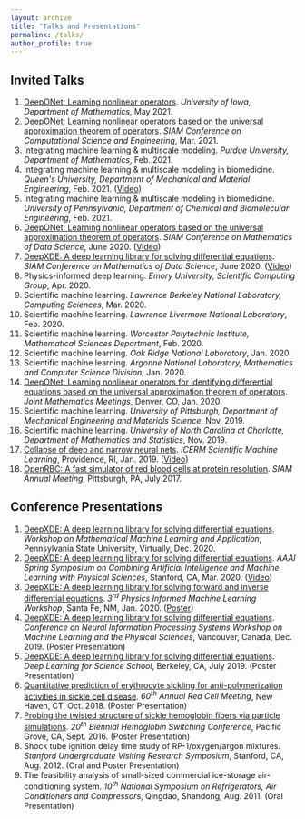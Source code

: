 ```yaml
---
layout: archive
title: "Talks and Presentations"
permalink: /talks/
author_profile: true
---
```


<!-- {% if site.talkmap_link == true %}

<p style="text-decoration:underline;"><a href="/talkmap.html">See a map of all the places I've given a talk!</a></p>

{% endif %}

{% for post in site.talks reversed %}
  {% include archive-single-talk.html %}
{% endfor %} -->

## Invited Talks

1. [DeepONet: Learning nonlinear operators](http://lululxvi.github.io/files/talks/2021UIowa.pdf). *University of Iowa, Department of Mathematics*, May 2021.
1. [DeepONet: Learning nonlinear operators based on the universal approximation theorem of operators](http://lululxvi.github.io/files/talks/2021SIAMCSE.pdf). *SIAM Conference on Computational Science and Engineering*, Mar. 2021.
1. Integrating machine learning & multiscale modeling. *Purdue University, Department of Mathematics*, Feb. 2021.
1. Integrating machine learning & multiscale modeling in biomedicine. *Queen's University, Department of Mechanical and Material Engineering*, Feb. 2021. ([Video](https://www.youtube.com/watch?v=JXwLxE6VV4E))
1. Integrating machine learning & multiscale modeling in biomedicine. *University of Pennsylvania, Department of Chemical and Biomolecular Engineering*, Feb. 2021.
1. [DeepONet: Learning nonlinear operators based on the universal approximation theorem of operators](http://lululxvi.github.io/files/talks/2020SIAMMDS_MS1.pdf). *SIAM Conference on Mathematics of Data Science*, June 2020. ([Video](https://siam9-my.sharepoint.com/:f:/g/personal/moore_siam_org/EozlWBNiYY9Alq_4TdmXwjgBBkTubUjgbHc5T_XGSxe0og))
1. [DeepXDE: A deep learning library for solving differential equations](http://lululxvi.github.io/files/talks/2020SIAMMDS_MS70.pdf). *SIAM Conference on Mathematics of Data Science*, June 2020. ([Video](https://www.youtube.com/watch?v=bvL5T6DANwg&list=LLh3X9odDeghdrEfyyQU2MUw&index=2&t=6945s))
1. Physics-informed deep learning. *Emory University, Scientific Computing Group*, Apr. 2020.
1. Scientific machine learning. *Lawrence Berkeley National Laboratory, Computing Sciences*, Mar. 2020.
1. Scientific machine learning. *Lawrence Livermore National Laboratory*, Feb. 2020.
1. Scientific machine learning. *Worcester Polytechnic Institute, Mathematical Sciences Department*, Feb. 2020.
1. Scientific machine learning. *Oak Ridge National Laboratory*, Jan. 2020.
1. Scientific machine learning. *Argonne National Laboratory, Mathematics and Computer Science Division*, Jan. 2020.
1. [DeepONet: Learning nonlinear operators for identifying differential equations based on the universal approximation theorem of operators](http://lululxvi.github.io/files/talks/2020JMM.pdf). *Joint Mathematics Meetings*, Denver, CO, Jan. 2020.
1. Scientific machine learning. *University of Pittsburgh, Department of Mechanical Engineering and Materials Science*, Nov. 2019.
1. Scientific machine learning. *University of North Carolina at Charlotte, Department of Mathematics and Statistics*, Nov. 2019.
1. [Collapse of deep and narrow neural nets](http://lululxvi.github.io/files/talks/2019icerm.pdf). *ICERM Scientific Machine Learning*, Providence, RI, Jan. 2019. ([Video](https://icerm.brown.edu/video_archive/?play=1812))
1. [OpenRBC: A fast simulator of red blood cells at protein resolution](http://lululxvi.github.io/files/talks/2017siam.pdf). *SIAM Annual Meeting*, Pittsburgh, PA, July 2017.

## Conference Presentations

1. [DeepXDE: A deep learning library for solving differential equations](http://lululxvi.github.io/files/posters/2020PSU.pdf). *Workshop on Mathematical Machine Learning and Application*, Pennsylvania State University, Virtually, Dec. 2020.
1. [DeepXDE: A deep learning library for solving differential equations](http://lululxvi.github.io/files/talks/2020AAAI.pdf). *AAAI Spring Symposium on Combining Artificial Intelligence and Machine Learning with Physical Sciences*, Stanford, CA, Mar. 2020. ([Video](https://www.youtube.com/watch?v=Wfgr1pMA9fY&list=PL1e3Jic2_DwwJQ528agJYMEpA0oMaDSA9&index=13))
1. [DeepXDE: A deep learning library for solving forward and inverse differential equations](http://lululxvi.github.io/files/talks/2020PIML.pdf). *3<sup>rd</sup> Physics Informed Machine Learning Workshop*, Santa Fe, NM, Jan. 2020. ([Poster](http://lululxvi.github.io/files/posters/2020PIML.pdf))
1. [DeepXDE: A deep learning library for solving differential equations](http://lululxvi.github.io/files/posters/2019NIPS.pdf). *Conference on Neural Information Processing Systems Workshop on Machine Learning and the Physical Sciences*, Vancouver, Canada, Dec. 2019. (Poster Presentation)
1. [DeepXDE: A deep learning library for solving differential equations](http://lululxvi.github.io/files/posters/2019DL4Sci.pdf). *Deep Learning for Science School*, Berkeley, CA, July 2019. (Poster Presentation)
1. [Quantitative prediction of erythrocyte sickling for anti-polymerization activities in sickle cell disease](http://lululxvi.github.io/files/posters/2018rbc.pdf). *60<sup>th</sup> Annual Red Cell Meeting*, New Haven, CT, Oct. 2018. (Poster Presentation)
1. [Probing the twisted structure of sickle hemoglobin fibers via particle simulations](http://lululxvi.github.io/files/posters/2016HBSW.pdf). *20<sup>th</sup> Biennial Hemoglobin Switching Conference*, Pacific Grove, CA, Sept. 2016. (Poster Presentation)
1. Shock tube ignition delay time study of RP-1/oxygen/argon mixtures. *Stanford Undergraduate Visiting Research Symposium*, Stanford, CA, Aug. 2012. (Oral and Poster Presentation)
1. The feasibility analysis of small-sized commercial ice-storage air-conditioning system. *10<sup>th</sup> National Symposium on Refrigerators, Air Conditioners and Compressors*, Qingdao, Shandong, Aug. 2011. (Oral Presentation)
